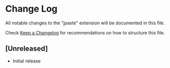 # Change Log

All notable changes to the "jpaste" extension will be documented in this file.

Check [Keep a Changelog](http://keepachangelog.com/) for recommendations on how to structure this file.

## [Unreleased]

- Initial release